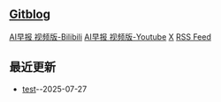 ## [Gitblog](https://imjuya.github.io/gitblog/)
[AI早报 视频版-Bilibili](https://space.bilibili.com/285286947)
[AI早报 视频版-Youtube](https://www.youtube.com/@imjuya)
[X](https://x.com/imjuyaya)
[RSS Feed](https://raw.githubusercontent.com/imjuya/gitblog/master/feed.xml)

## 最近更新
- [test](https://github.com/imjuya/gitblog/issues/2)--2025-07-27
